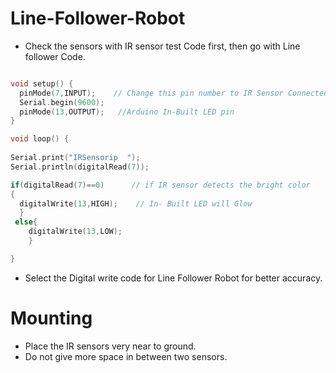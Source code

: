 # Line-Follower-Robot


* Check the sensors with IR sensor test Code first, then go with Line follower Code.

```C++

void setup() {
  pinMode(7,INPUT);    // Change this pin number to IR Sensor Connected pin
  Serial.begin(9600);
  pinMode(13,OUTPUT);   //Arduino In-Built LED pin
}

void loop() {
  
Serial.print("IRSensorip  ");
Serial.println(digitalRead(7));

if(digitalRead(7)==0)      // if IR sensor detects the bright color
{
  digitalWrite(13,HIGH);    // In- Built LED will Glow
  }
 else{
    digitalWrite(13,LOW);
    }

}

```


* Select the Digital write code for Line Follower Robot for better accuracy.

# Mounting 

* Place the IR sensors very near to ground.
* Do not give more space in between two sensors.
